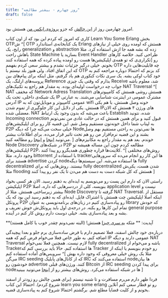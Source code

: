 ```yaml
---
title: "روز چهارم - بیشتر مطالعه"
draft: false
---
```

امروز چهارمین روز از [این چالش](/blog/p2p) که جزو [پروژه‌ی ایکس من](/blog/x-project/) هستش بود.

 کاری که امروز که کردم این بود که از اون کتاب Learn You Some Erlang بخش OTPش ^[
OTP یک کتابخانه‌ی استاندارد Erlang هستش که اومده روی خیلی از نیازهای رایج، یک generalization و abstraction زده که بشه همه جا ازش استفاده کرد. مثلا باهاش راحت State Machine بسازید یا Event Handler طراحی کنید. خلاصه کارهای تکراری‌ی که تو همه‌ی اپلیکیشن‌ها هست رو اومده پیاده کرده که همه استفاده کنند]
رو بخونم. خیلی درگیر جزئیات نشدم و بیشتر سعی کردم بفهمم OTP چه قابلیت‌هایی داره که این اتفاق افتاد. ولی هنوز بلد نیستم با OTP کد بزنم که احتمالا دوباره مراجعه کنم به خود کتاب اوکی بشه. یک سری نکات کنکوری هم یاد گرفتم، مثل اینکه برای پیام‌های بین پروسه‌های ارلنگ، یک Reference بذارم که وقتی یک چیزی Receive شد، معلوم باشه جواب چه درخواست اولیه‌ای بوده. یه مقدار هم راجع به تکنیک‌های NAT Traversal ^[
NAT که مخفف Network Adress Translation هستش روشی هستش که کامپیوترهای یک شبکه‌ی داخلی، تحت یک IP مشترک عمومی در اینترنت شناسایی می‌شند. به عبارتی آدرس IP عمومی کامپیوتر و موبایل‌تون که به wifi خونه وصل هستش، با هم یکی هستش. یکی از دلایل این کار جلوگیری از تموم شدن IPهای ورژن ۴ هستش که الان معضلی شده. NAT باعث می‌شه که بدون وجود یک ارتباط Establish شده، نتونید Incoming connection قبول کنید و برای همین هستش که در حالت عادی من نمی‌تونم به لپتاپ شما داخل خونه‌تون مستقیم وصل شم. این قضیه کار رو برای اپلیکیشن‌های P2P خیلی سخت می‌کنه چرا که دیگه Nodeها نمی‌تونن به راحتی مستقیم بهم وصل بشند و این قضیه نرم‌افزار من رو هم تحت تاثیر قرار می‌ده. برای اطلاعات بیشتر می‌تونید [اینجا](https://en.wikipedia.org/wiki/Network_address_translation) و [اینجا](https://en.wikipedia.org/wiki/Carrier-grade_NAT) رو مطالعه کنید.
]
 خوندم. بعد هم یه مقدار راجع به مکانیزم‌های Node Discovery در شبکه‌های P2P مطالعه کردم چون این مساله همیشه تو اپلیکیشن‌های P2P، کلاینت‌ها قراره چطوری همدیگرو رو پیدا کنند.
^[
روش‌های مختلفی وجود داره. مثلا bittorrent با استفاده از trackerها این کار رو انجام می‌ده که سرورهایی هستند برای advertise کردن nodeها استفاده می‌شه. این سیستم‌ها دیگه fully decentralized نیستند. روش‌هایی که برای fully decentralized شدن هست، یکی‌ش مثلا flooding هستش که کل شبکه دست به دست هم می‌دن تا یک نفر رو پیدا کنند
]

راستی الان که دارم این پست رو می‌نویسم یه ایده‌ای به ذهنم رسید. الان هر کسی بخواد اپلیکیشن P2P بنویسه، کلی از دردسرهایی که داره، اصلا application level نیست و بیشتر زیرساختی هستش. مثلا از Node Discovery گرفته تا NAT Traversal. مستقل از اینکه اصلا اپلیکیشن چت هستش یا اشتراک فایل. ایده‌ای که به ذهنم رسید این بود که یک پروتکل P2P رو پیاده‌سازی کنیم در زبان‌های برنامه‌نویسی به عنوان library که خودش تمام این کارها رو بکنه. در درجه‌ی اول باید پروتکل‌ش خوش تعریف و general purpose بشه و بعد پیاده‌سازی بشه. خیلی دوست دارم روش کار کنم در آینده.

**آپدیت: ** مثکه [یه سری چیزا](https://pypi.python.org/pypi/pyp2p) هستش! (البته نمی‌دونم چقدر خوب یا کامل هستند)

درباره‌ی خود چالش اسفند، فعلا تصمیم دارم با فرض ساده‌سازی برم جلو و بعدا پیچیدگی اضافه کنم. به طور خاص فعلا می‌خوام فرض کنم که همه IP عمومی دارند و دیگه NAT Traversal لازم نیست. همچنین فعلا نمی‌خوام fully decentralized باشه و می‌خوام از Trackerها استفاده کنم. حالا باید بررسی کنم که Tracker رو خودم بنویسم یا اینکه از سرویس‌های آماده استفاده کنم ^[
مثلا یک روش خیلی معروفی که وجود داره بهش می‌گن IRC seeding که از کانال‌‌های پابلیک IRC استفاده می‌کنند که nodeها بیان خودشون رو advertise کنند. ورژن‌های قبلی Bitcoin از IRC seeding برای پیدا کردن nodeها در شبکه استفاده می‌کرد. روش‌های بیشتر رو از [اینجا](https://en.bitcoin.it/wiki/Satoshi_Client_Node_Discovery) می‌تونید ببینید
]

فردا ظهر دارم می‌رم مسافرت و تا شنبه نیستم (برای همین چالش رو زودتر از اسفند شروع کردم). احتمالا این کتاب learn you some erlang رو تو قطار سعی کنم آنلاین بخونم و از کلیت قضایا مطلع شم. برگشتم احتمالا شروع کنم به پیاده‌سازی قضیه. 
